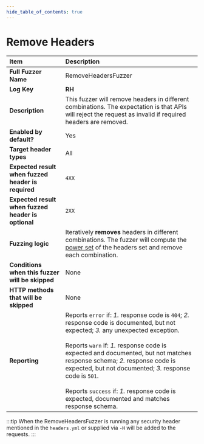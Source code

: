 ```yaml
--- 
hide_table_of_contents: true
---
```


# Remove Headers

| Item                                               | Description                                                                                                                                                                                                                                                                                                                                                                                                                                 |
|:---------------------------------------------------|:--------------------------------------------------------------------------------------------------------------------------------------------------------------------------------------------------------------------------------------------------------------------------------------------------------------------------------------------------------------------------------------------------------------------------------------------|
| **Full Fuzzer Name**                               | RemoveHeadersFuzzer                                                                                                                                                                                                                                                                                                                                                                                                                         |
| **Log Key**                                        | **RH**                                                                                                                                                                                                                                                                                                                                                                                                                                      |
| **Description**                                    | This fuzzer will remove headers in different combinations. The expectation is that APIs will reject the request as invalid if required headers are removed.                                                                                                                                                                                                                                                                                 |
| **Enabled by default?**                            | Yes                                                                                                                                                                                                                                                                                                                                                                                                                                         |
| **Target header types**                            | All                                                                                                                                                                                                                                                                                                                                                                                                                                         |
| **Expected result when fuzzed header is required** | `4XX`                                                                                                                                                                                                                                                                                                                                                                                                                                       |
| **Expected result when fuzzed header is optional** | `2XX`                                                                                                                                                                                                                                                                                                                                                                                                                                       |
| **Fuzzing logic**                                  | Iteratively **removes** headers in different combinations. The fuzzer will compute the [power set](https://en.wikipedia.org/wiki/Power_set) of the headers set and remove each combination.                                                                                                                                                                                                                                                 |
| **Conditions when this fuzzer will be skipped**    | None                                                                                                                                                                                                                                                                                                                                                                                                                                        |
| **HTTP methods that will be skipped**              | None                                                                                                                                                                                                                                                                                                                                                                                                                                        |
| **Reporting**                                      | Reports `error` if: *1.* response code is `404`; *2.* response code is documented, but not expected; *3.* any unexpected exception. <br/><br/> Reports `warn` if: *1.* response code is expected and documented, but not matches response schema; *2.* response code is expected, but not documented; *3.* response code is `501`. <br/><br/> Reports `success` if: *1.* response code is expected, documented and matches response schema. | 

:::tip
When the RemoveHeadersFuzzer is running any security header mentioned in the `headers.yml` or supplied via `-H` will be added to the requests.
:::